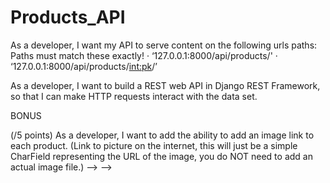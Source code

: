 # Products_API

As a developer, I want my API to serve content on the following urls paths:
Paths must match these exactly!
· ‘127.0.0.1:8000/api/products/'
· ‘127.0.0.1:8000/api/products/<int:pk>/’

As a developer, I want to build a REST web API in Django REST Framework, so that I can make HTTP requests interact with the data set.

BONUS

(/5 points) As a developer, I want to add the ability to add an image link to each product. (Link to picture on the internet, this will just be a simple CharField representing the URL of the image, you do NOT need to add an actual image file.) --> -->